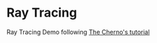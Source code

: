 # Ray Tracing

Ray Tracing Demo following [The Cherno's tutorial](https://youtube.com/playlist?list=PLlrATfBNZ98edc5GshdBtREv5asFW3yXl&si=jithvTyuaNPnvnLn)